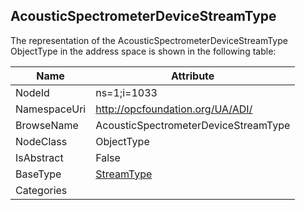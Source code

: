 <!-- objecttype -->
## AcousticSpectrometerDeviceStreamType
  
<!-- end of text -->
The representation of the AcousticSpectrometerDeviceStreamType ObjectType in the address space is shown in the following table:  

|Name|Attribute|
|---|---|
|NodeId|ns=1;i=1033|
|NamespaceUri|http://opcfoundation.org/UA/ADI/|
|BrowseName|AcousticSpectrometerDeviceStreamType|
|NodeClass|ObjectType|
|IsAbstract|False|
|BaseType|[StreamType](../../ObjectTypes/StreamType/readme.md)|
|Categories||

